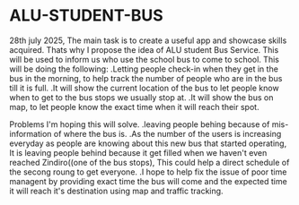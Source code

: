 # ALU-STUDENT-BUS

28th july 2025, The main task is to create a useful app and showcase skills acquired. Thats why I propose the idea of ALU student Bus Service. This will be used to inform us who use the school bus to come to school. This will be doing the following: .Letting people check-in when they get in the bus in the morning, to help track the number of people who are in the bus till it is full. .It will show the current location of the bus to let people know when to get to the bus stops we usually stop at. .It will show the bus on map, to let people know the exact time when it will reach their spot.

Problems I'm hoping this will solve. .leaving people behing because of mis-information of where the bus is. .As the number of the users is increasing everyday as people are knowing about this new bus that started operating, It is leaving people behind because it get filled when we haven't even reached Zindiro((one of the bus stops), This could help a direct schedule of the secong roung to get everyone. .I hope to help fix the issue of poor time managent by providing exact time the bus will come and the expected time it will reach it's destination using map and traffic tracking.
